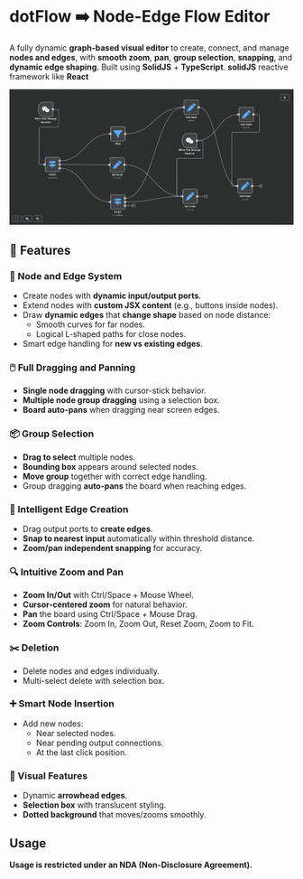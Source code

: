 # dotFlow ➡️ Node-Edge Flow Editor
A fully dynamic **graph-based visual editor** to create, connect, and manage **nodes and edges**, with **smooth zoom**, **pan**, **group selection**, **snapping**, and **dynamic edge shaping**.
Built using **SolidJS** + **TypeScript**. **solidJS** reactive framework like **React** 

![editor view](editor_view.png)
## 🚀 Features

### 🧩 Node and Edge System
- Create nodes with **dynamic input/output ports**.
- Extend nodes with **custom JSX content** (e.g., buttons inside nodes).
- Draw **dynamic edges** that **change shape** based on node distance:
  - Smooth curves for far nodes.
  - Logical L-shaped paths for close nodes.
- Smart edge handling for **new vs existing edges**.

### 🖱️ Full Dragging and Panning
- **Single node dragging** with cursor-stick behavior.
- **Multiple node group dragging** using a selection box.
- **Board auto-pans** when dragging near screen edges.

### 📦 Group Selection
- **Drag to select** multiple nodes.
- **Bounding box** appears around selected nodes.
- **Move group** together with correct edge handling.
- Group dragging **auto-pans** the board when reaching edges.

### 🧲 Intelligent Edge Creation
- Drag output ports to **create edges**.
- **Snap to nearest input** automatically within threshold distance.
- **Zoom/pan independent snapping** for accuracy.

### 🔍 Intuitive Zoom and Pan
- **Zoom In/Out** with Ctrl/Space + Mouse Wheel.
- **Cursor-centered zoom** for natural behavior.
- **Pan** the board using Ctrl/Space + Mouse Drag.
- **Zoom Controls**: Zoom In, Zoom Out, Reset Zoom, Zoom to Fit.

### ✂️ Deletion
- Delete nodes and edges individually.
- Multi-select delete with selection box.

### ➕ Smart Node Insertion
- Add new nodes:
  - Near selected nodes.
  - Near pending output connections.
  - At the last click position.

### 🎨 Visual Features
- Dynamic **arrowhead edges**.
- **Selection box** with translucent styling.
- **Dotted background** that moves/zooms smoothly.
  
## Usage
**Usage is restricted under an NDA (Non-Disclosure Agreement).**

